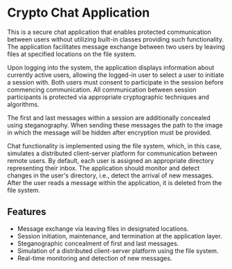 # Crypto Chat Application

This is a secure chat application that enables protected communication between users without utilizing built-in classes providing such functionality. The application facilitates message exchange between two users by leaving files at specified locations on the file system.

Upon logging into the system, the application displays information about currently active users, allowing the logged-in user to select a user to initiate a session with. Both users must consent to participate in the session before commencing communication. All communication between session participants is protected via appropriate cryptographic techniques and algorithms.

The first and last messages within a session are additionally concealed using steganography. When sending these messages the path to the image in which the message will be hidden after encryption must be provided.

Chat functionality is implemented using the file system, which, in this case, simulates a distributed client-server platform for communication between remote users. By default, each user is assigned an appropriate directory representing their inbox. The application should monitor and detect changes in the user's directory, i.e., detect the arrival of new messages. After the user reads a message within the application, it is deleted from the file system.

## Features

- Message exchange via leaving files in designated locations.
- Session initiation, maintenance, and termination at the application layer.
- Steganographic concealment of first and last messages.
- Simulation of a distributed client-server platform using the file system.
- Real-time monitoring and detection of new messages.
